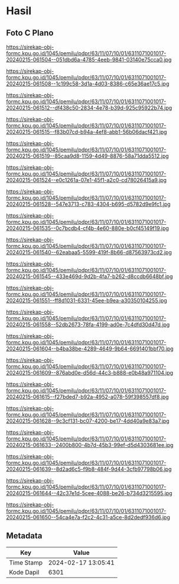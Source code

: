# Hasil

## Foto C Plano

https://sirekap-obj-formc.kpu.go.id/1045/pemilu/pdpr/63/11/07/10/01/6311071001017-20240215-061504--051dbd6a-4785-4eeb-9841-03140e75cca0.jpg

https://sirekap-obj-formc.kpu.go.id/1045/pemilu/pdpr/63/11/07/10/01/6311071001017-20240215-061508--1c199c58-3d1a-4d03-8386-c65e36ae17c5.jpg

https://sirekap-obj-formc.kpu.go.id/1045/pemilu/pdpr/63/11/07/10/01/6311071001017-20240215-061512--df438c50-2834-4e78-b39d-925c95922b74.jpg

https://sirekap-obj-formc.kpu.go.id/1045/pemilu/pdpr/63/11/07/10/01/6311071001017-20240215-061515--f83b07cd-b94a-4ef8-abb1-56b06dacf421.jpg

https://sirekap-obj-formc.kpu.go.id/1045/pemilu/pdpr/63/11/07/10/01/6311071001017-20240215-061519--85caa9d8-1159-4d49-8876-58a71dda5512.jpg

https://sirekap-obj-formc.kpu.go.id/1045/pemilu/pdpr/63/11/07/10/01/6311071001017-20240215-061524--e0c1261a-07e1-45f1-a2c0-cd78026415a9.jpg

https://sirekap-obj-formc.kpu.go.id/1045/pemilu/pdpr/63/11/07/10/01/6311071001017-20240215-061528--547e3713-c783-4304-b695-d5782d9e9fc1.jpg

https://sirekap-obj-formc.kpu.go.id/1045/pemilu/pdpr/63/11/07/10/01/6311071001017-20240215-061535--0c7bcdb4-cf4b-4e60-880e-b0cf45149f19.jpg

https://sirekap-obj-formc.kpu.go.id/1045/pemilu/pdpr/63/11/07/10/01/6311071001017-20240215-061540--62eabaa5-5599-419f-8b66-d87563973cd2.jpg

https://sirekap-obj-formc.kpu.go.id/1045/pemilu/pdpr/63/11/07/10/01/6311071001017-20240215-061545--433e469d-9d2b-4fa7-b262-d8ccdb6648bf.jpg

https://sirekap-obj-formc.kpu.go.id/1045/pemilu/pdpr/63/11/07/10/01/6311071001017-20240215-061551--ff8d1031-6331-45ee-b9ea-a30350104255.jpg

https://sirekap-obj-formc.kpu.go.id/1045/pemilu/pdpr/63/11/07/10/01/6311071001017-20240215-061558--52db2673-78fa-4199-ad0e-7c4dfd30d47d.jpg

https://sirekap-obj-formc.kpu.go.id/1045/pemilu/pdpr/63/11/07/10/01/6311071001017-20240215-061604--b4ba38be-4289-4649-9b64-6691401bbf70.jpg

https://sirekap-obj-formc.kpu.go.id/1045/pemilu/pdpr/63/11/07/10/01/6311071001017-20240215-061609--876abd0e-d56d-44c3-b888-e0b48a971104.jpg

https://sirekap-obj-formc.kpu.go.id/1045/pemilu/pdpr/63/11/07/10/01/6311071001017-20240215-061615--f27bded7-b92a-4952-a078-59f398557df8.jpg

https://sirekap-obj-formc.kpu.go.id/1045/pemilu/pdpr/63/11/07/10/01/6311071001017-20240215-061628--9c3cf131-bc07-4200-be17-4dd40a9e83a7.jpg

https://sirekap-obj-formc.kpu.go.id/1045/pemilu/pdpr/63/11/07/10/01/6311071001017-20240215-061633--2400b800-4b7d-45b3-99ef-d5d4303681ee.jpg

https://sirekap-obj-formc.kpu.go.id/1045/pemilu/pdpr/63/11/07/10/01/6311071001017-20240215-061639--8d2ad6c5-f9b8-484f-9d44-3cfb97798b06.jpg

https://sirekap-obj-formc.kpu.go.id/1045/pemilu/pdpr/63/11/07/10/01/6311071001017-20240215-061644--42c37e1d-5cee-4088-be26-b734d3215595.jpg

https://sirekap-obj-formc.kpu.go.id/1045/pemilu/pdpr/63/11/07/10/01/6311071001017-20240215-061650--54ca4e7a-f2c2-4c31-a5ce-8d2dedf936d6.jpg


## Metadata

| Key        | Value               |
| ---------- | ------------------- |
| Time Stamp | 2024-02-17 13:05:41 |
| Kode Dapil | 6301                |



